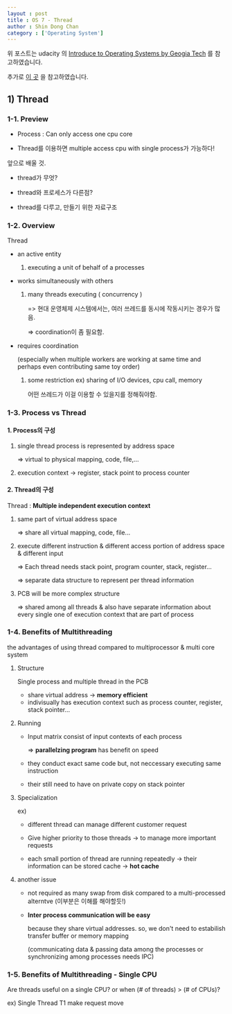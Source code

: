 ```yaml
---
layout : post
title : OS 7 - Thread
author : Shin Dong Chan
category : ['Operating System']
---
```


위 포스트는 udacity 의 [Introduce to Operating Systems by Geogia Tech](https://www.udacity.com/course/introduction-to-operating-systems--ud923) 를 참고하였습니다.

추가로 [이 곳](https://medium.com/pocs/%EB%A6%AC%EB%88%85%EC%8A%A4-%EC%BB%A4%EB%84%90-%EC%9A%B4%EC%98%81%EC%B2%B4%EC%A0%9C-%EA%B0%95%EC%9D%98%EB%85%B8%ED%8A%B8-1-d36d6c961566) 을 참고하였습니다.

## 1) Thread

### 1-1. Preview

* Process : Can only access one cpu core

* Thread를 이용하면 multiple access cpu with single process가 가능하다!

앞으로 배울 것.

* thread가 무엇?

* thread와 프로세스가 다른점?

* thread를 다루고, 만들기 위한 자료구조

### 1-2. Overview

Thread

- an active entity 

  1. executing a unit of behalf of a processes

- works simultaneously with others

  1. many threads executing ( concurrency )

     => 현대 운영체제 시스템에서는, 여러 쓰레드를 동시에 작동시키는 경우가 많음.

     => coordination이 좀 필요함.

- requires coordination 

  (especially when multiple workers are working at same time and perhaps even contributing same toy order)

  1. some restriction  ex) sharing of I/O devices, cpu call, memory

     어떤 쓰레드가 이걸 이용할 수 있을지를 정해줘야함.

### 1-3. Process vs Thread

#### 1. Process의 구성

1. single thread process is represented by address space

   => virtual to physical mapping, code, file,...

2. execution context -> register, stack point to process counter

#### 2. Thread의 구성

Thread : **Multiple independent execution context**

1. same part of virtual address space

   => share all virtual mapping, code, file...

2. execute different instruction & different access portion of address space & different input

   => Each thread needs stack point, program counter, stack, register...

   => separate data structure to represent per thread information

3. PCB will be more complex structure

   => shared among all threads & also have separate information about every single one of execution context that are part of process

### 1-4. Benefits of Multithreading

the advantages of using thread compared to multiprocessor & multi core system

1. Structure

   Single process and multiple thread in the PCB 

   * share virtual address -> **memory efficient**
   * indivisually has execution context such as process counter, register, stack pointer...

2. Running

   * Input matrix consist of input contexts of each process

     => **parallelzing program** has benefit on speed

   * they conduct exact same code but, not neccessary executing same instruction

   * their still need to have on private copy on stack pointer

3. Specialization

   ex)

   * different thread can manage different customer request
   * Give higher priority to those threads -> to manage more important requests

   * each small portion of thread are running repeatedly -> their information can be stored cache -> **hot cache**

4. another issue

   * not required as many swap from disk compared to a multi-processed alterntve (이부분은 이해를 해야할듯!)

   * **Inter process communication will be easy** 

     because they share virtual addresses. so, we don't need to estabilish transfer buffer or memory mapping

     (communicating data & passing data among the processes or synchronizing among processes needs IPC)

### 1-5. Benefits of Multithreading - Single CPU

Are threads useful on a single CPU? or when (# of threads) > (# of CPUs)?

ex) Single Thread T1 make request move 
